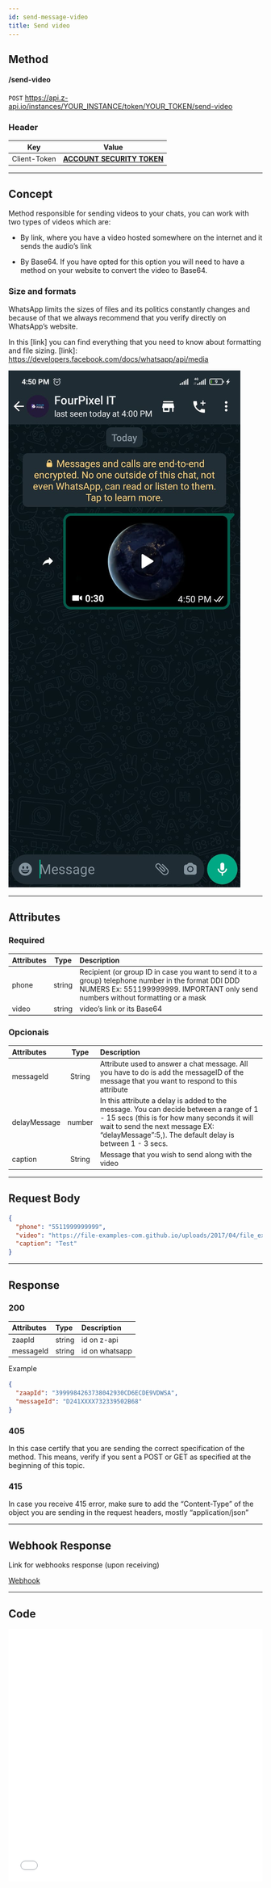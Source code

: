```yaml
---
id: send-message-video
title: Send video
---
```


## Method

#### /send-video

`POST` https://api.z-api.io/instances/YOUR_INSTANCE/token/YOUR_TOKEN/send-video

### Header

|      Key       |            Value            |
| :------------: |     :-----------------:     |
|  Client-Token  | **[ACCOUNT SECURITY TOKEN](../security/client-token)** |

---

## Concept

Method responsible for sending videos to your chats, you can work with two types of videos which are: 

 - By link, where you have a video hosted somewhere on the internet and it sends the audio’s link 

 - By Base64. If you have opted for this option you will need to have a method on your website to convert the video to Base64.

### Size and formats 

WhatsApp limits the sizes of files and its politics constantly changes and because of that we always recommend that you verify directly on WhatsApp’s website.

In this [link] you can find everything that you need to know about formatting and file sizing.
[link]: https://developers.facebook.com/docs/whatsapp/api/media

![image](../../../../../img/SendingVideo.jpeg)

---

## Attributes

### Required 

| Attributes | Type | Description |
| :-- | :-: | :-- |
| phone | string | Recipient (or group ID in case you want to send it to a group) telephone number in the format DDI DDD NUMERS Ex: 551199999999. IMPORTANT  only send numbers without formatting or a mask  |
| video | string | video’s link or its Base64|

### Opcionais

| Attributes | Type | Description |
| :-- | :-: | :-- |
| messageId | String | Attribute used to answer a chat message. All you have to do is add the messageID of the message that you want to respond to this attribute |
| delayMessage | number | In this attribute a delay is added to the message. You can decide between a range of 1 - 15 secs (this is for how many seconds it will wait to send the next message EX: “delayMessage”:5,). The default delay is between 1 - 3 secs. |
| caption | String | Message that you wish to send along with the video|



---

## Request Body

```json
{
  "phone": "5511999999999",
  "video": "https://file-examples-com.github.io/uploads/2017/04/file_example_MP4_480_1_5MG.mp4",
  "caption": "Test"
}
```

---

## Response

### 200

| Attributes | Type   | Description      |
| :-------- | :----- | :------------- |
| zaapId    | string | id on z-api    |
| messageId | string | id on whatsapp |

Example

```json
{
  "zaapId": "3999984263738042930CD6ECDE9VDWSA",
  "messageId": "D241XXXX732339502B68"
}
```

### 405

In this case certify that you are sending the correct specification of the method. This means, verify if you sent a POST or GET as specified at the beginning of this topic.

### 415

In case you receive 415 error, make sure to add the “Content-Type” of the object you are sending in the request headers, mostly “application/json”

---

## Webhook Response

Link for webhooks response (upon receiving)

[Webhook](../webhooks/on-message-received#exemplo-de-retorno-de-vídeo)

---

## Code

<iframe src="//api.apiembed.com/?source=https://raw.githubusercontent.com/Z-API/z-api-docs/main/json-examples/send-video.json&targets=all" frameborder="0" scrolling="no" width="100%" height="500px" seamless></iframe>
